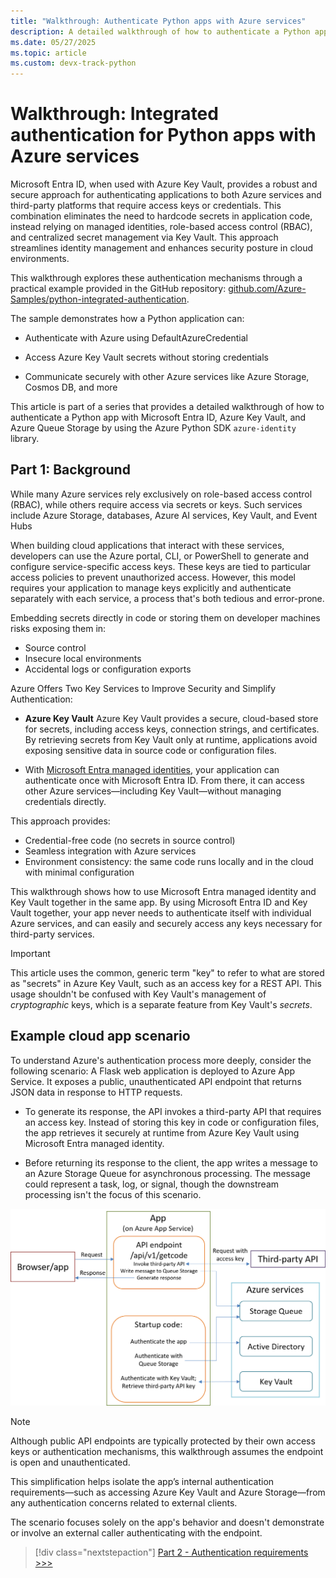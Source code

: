 ```yaml
---
title: "Walkthrough: Authenticate Python apps with Azure services"
description: A detailed walkthrough of how to authenticate a Python app with Microsoft Entra ID, Azure Key Vault, and Azure Queue Storage by using the Azure Python SDK azure-identity library.
ms.date: 05/27/2025
ms.topic: article
ms.custom: devx-track-python
---
```


# Walkthrough: Integrated authentication for Python apps with Azure services

Microsoft Entra ID, when used with Azure Key Vault, provides a robust and secure approach for authenticating applications to both Azure services and third-party platforms that require access keys or credentials. This combination eliminates the need to hardcode secrets in application code, instead relying on managed identities, role-based access control (RBAC), and centralized secret management via Key Vault. This approach streamlines identity management and enhances security posture in cloud environments.

This walkthrough explores these authentication mechanisms through a practical example provided in the GitHub repository: [github.com/Azure-Samples/python-integrated-authentication](https://github.com/Azure-Samples/python-integrated-authentication).

The sample demonstrates how a Python application can:

* Authenticate with Azure using DefaultAzureCredential

* Access Azure Key Vault secrets without storing credentials

* Communicate securely with other Azure services like Azure Storage, Cosmos DB, and more

This article is part of a series that provides a detailed walkthrough of how to authenticate a Python app with Microsoft Entra ID, Azure Key Vault, and Azure Queue Storage by using the Azure Python SDK `azure-identity` library.

## Part 1: Background

While many Azure services rely exclusively on role-based access control (RBAC), while others require access via secrets or keys. Such services include Azure Storage, databases, Azure AI services, Key Vault, and Event Hubs

When building cloud applications that interact with these services, developers can use the Azure portal, CLI, or PowerShell to generate and configure service-specific access keys. These keys are tied to particular access policies to prevent unauthorized access. However, this model requires your application to manage keys explicitly and authenticate separately with each service, a process that's both tedious and error-prone.

Embedding secrets directly in code or storing them on developer machines risks exposing them in:

* Source control
* Insecure local environments
* Accidental logs or configuration exports

Azure Offers Two Key Services to Improve Security and Simplify Authentication:

* **Azure Key Vault** Azure Key Vault provides a secure, cloud-based store for secrets, including access keys, connection strings, and certificates. By retrieving secrets from Key Vault only at runtime, applications avoid exposing sensitive data in source code or configuration files.

- With [Microsoft Entra managed identities](/entra/identity/managed-identities-azure-resources/overview), your application can authenticate once with Microsoft Entra ID. From there, it can access other Azure services—including Key Vault—without managing credentials directly.

This approach provides:

* Credential-free code (no secrets in source control)
* Seamless integration with Azure services
* Environment consistency: the same code runs locally and in the cloud with minimal configuration

This walkthrough shows how to use Microsoft Entra managed identity and Key Vault together in the same app. By using Microsoft Entra ID and Key Vault together, your app never needs to authenticate itself with individual Azure services, and can easily and securely access any keys necessary for third-party services.

> [!IMPORTANT]
> This article uses the common, generic term "key" to refer to what are stored as "secrets" in Azure Key Vault, such as an access key for a REST API. This usage shouldn't be confused with Key Vault's management of *cryptographic* keys, which is a separate feature from Key Vault's *secrets*.

## Example cloud app scenario

To understand Azure's authentication process more deeply, consider the following scenario: A Flask web application is deployed to Azure App Service. It exposes a public, unauthenticated API endpoint that returns JSON data in response to HTTP requests.

* To generate its response, the API invokes a third-party API that requires an access key. Instead of storing this key in code or configuration files, the app retrieves it securely at runtime from Azure Key Vault using Microsoft Entra managed identity.

* Before returning its response to the client, the app writes a message to an Azure Storage Queue for asynchronous processing. The message could represent a task, log, or signal, though the downstream processing isn't the focus of this scenario.

![Diagram of the application scenario](media/walkthrough-tutorial-authentication/scenario-diagram.png)

> [!NOTE]
> Although public API endpoints are typically protected by their own access keys or authentication mechanisms, this walkthrough assumes the endpoint is open and unauthenticated.
>
> This simplification helps isolate the app’s internal authentication requirements—such as accessing Azure Key Vault and Azure Storage—from any authentication concerns related to external clients.
>
> The scenario focuses solely on the app's behavior and doesn't demonstrate or involve an external caller authenticating with the endpoint.

> [!div class="nextstepaction"]
> [Part 2 - Authentication requirements >>>](walkthrough-tutorial-authentication-02.md)

